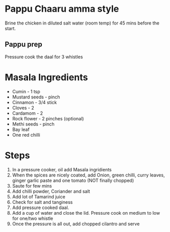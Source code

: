 # Pappu Chaaru amma style

Brine the chicken in diluted salt water (room temp) for 45 mins before the start.


## Pappu prep
Pressure cook the daal for 3 whistles


# Masala Ingredients

- Cumin - 1 tsp
- Mustard seeds - pinch
- Cinnamon - 3/4 stick
- Cloves - 2 
- Cardamom - 2 
- Rock flower - 2 pinches (optional)
- Methi seeds - pinch
- Bay leaf
- One red chilli



# Steps

 1. In a pressure cooker, oil add Masala ingridients
 2. When the spices are nicely coated, add Onion, green chilli, curry leaves, ginger garlic paste and one tomato (NOT finally chopped)
 3. Saute for few mins 
 7. Add chilli powder, Coriander and salt
 9. Add lot of Tamarind juice
 10. Check for salt and tanginess
 11. Add pressure cooked daal.
 12. Add a cup of water and close the lid. Pressure cook on medium to low for one/two whistle
 13. Once the pressure is all out, add chopped cilantro and serve
